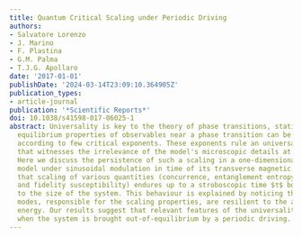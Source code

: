 ```yaml
---
title: Quantum Critical Scaling under Periodic Driving
authors:
- Salvatore Lorenzo
- J. Marino
- F. Plastina
- G.M. Palma
- T.J.G. Apollaro
date: '2017-01-01'
publishDate: '2024-03-14T23:09:10.364905Z'
publication_types:
- article-journal
publication: '*Scientific Reports*'
doi: 10.1038/s41598-017-06025-1
abstract: Universality is key to the theory of phase transitions, stating that the
  equilibrium properties of observables near a phase transition can be classified
  according to few critical exponents. These exponents rule an universal scaling behaviour
  that witnesses the irrelevance of the model's microscopic details at criticality.
  Here we discuss the persistence of such a scaling in a one-dimensional quantum Ising
  model under sinusoidal modulation in time of its transverse magnetic field. We show
  that scaling of various quantities (concurrence, entanglement entropy, magnetic
  and fidelity susceptibility) endures up to a stroboscopic time $τ$ bd, proportional
  to the size of the system. This behaviour is explained by noticing that the low-energy
  modes, responsible for the scaling properties, are resilient to the absorption of
  energy. Our results suggest that relevant features of the universality do hold also
  when the system is brought out-of-equilibrium by a periodic driving.
---
```

